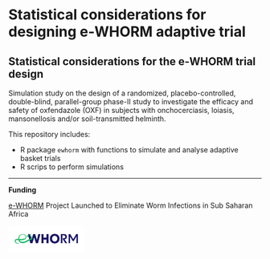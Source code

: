 Statistical considerations for designing e-WHORM adaptive trial
================

## Statistical considerations for the e-WHORM trial design

Simulation study on the design of a randomized, placebo-controlled,
double-blind, parallel-group phase-II study to investigate the efficacy
and safety of oxfendazole (OXF) in subjects with onchocerciasis,
loiasis, mansonellosis and/or soil-transmitted helminth.

This repository includes:

- R package `ewhorm` with functions to simulate and analyse adaptive
  basket trials
- R scrips to perform simulations

------------------------------------------------------------------------

**Funding**

[e-WHORM](https://ewhorm.org/) Project Launched to Eliminate Worm
Infections in Sub Saharan Africa

<img src="./figures/logo.svg" style="width:30.0%" />

<!-- ![ ](./figures/ewhorm.png){width=30%} -->
